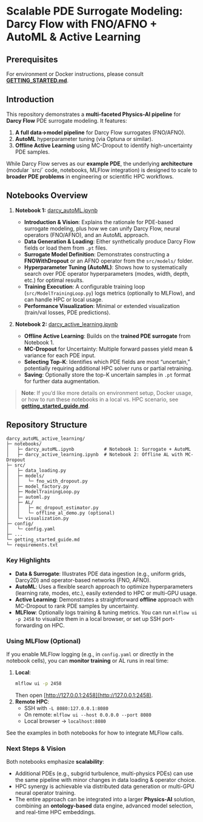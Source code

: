 # Scalable PDE Surrogate Modeling: Darcy Flow with FNO/AFNO + AutoML & Active Learning

## Prerequisites
For environment or Docker instructions, please consult **[GETTING_STARTED.md](./GETTING_STARTED.md)**.

## Introduction
This repository demonstrates a **multi-faceted Physics-AI pipeline** for **Darcy Flow** PDE surrogate modeling. It features:
1. **A full data→model pipeline** for Darcy Flow surrogates (FNO/AFNO).  
2. **AutoML** hyperparameter tuning (via Optuna or similar).  
3. **Offline Active Learning** using MC-Dropout to identify high-uncertainty PDE samples.  

While Darcy Flow serves as our **example PDE**, the underlying **architecture** (modular \`src/\` code, notebooks, MLFlow integration) is designed to scale to **broader PDE problems** in engineering or scientific HPC workflows.  

## Notebooks Overview
1. **Notebook 1:** [darcy_autoML.ipynb](./notebooks/darcy_autoML.ipynb)  
   - **Introduction & Vision**: Explains the rationale for PDE-based surrogate modeling, plus how we can unify Darcy Flow, neural operators (FNO/AFNO), and an AutoML approach.  
   - **Data Generation & Loading**: Either synthetically produce Darcy Flow fields or load them from `.pt` files.  
   - **Surrogate Model Definition**: Demonstrates constructing a **FNOWithDropout** or an AFNO operator from the `src/models/` folder.  
   - **Hyperparameter Tuning (AutoML)**: Shows how to systematically search over PDE operator hyperparameters (modes, width, depth, etc.) for optimal results.  
   - **Training Execution**: A configurable training loop (`src/ModelTrainingLoop.py`) logs metrics (optionally to MLFlow), and can handle HPC or local usage.  
   - **Performance Visualization**: Minimal or extended visualization (train/val losses, PDE predictions).

2. **Notebook 2:** [darcy_active_learning.ipynb](./notebooks/darcy_active_learning.ipynb)  
   - **Offline Active Learning**: Builds on the **trained PDE surrogate** from Notebook 1.  
   - **MC-Dropout** for Uncertainty: Multiple forward passes yield mean & variance for each PDE input.  
   - **Selecting Top-K**: Identifies which PDE fields are most “uncertain,” potentially requiring additional HPC solver runs or partial retraining.  
   - **Saving**: Optionally store the top-K uncertain samples in `.pt` format for further data augmentation.  

> **Note**: If you’d like more details on environment setup, Docker usage, or how to run these notebooks in a local vs. HPC scenario, see **[getting_started_guide.md](./getting_started_guide.md)**.  

## Repository Structure

```
darcy_autoML_active_learning/
├─ notebooks/
│   ├─ darcy_autoML.ipynb           # Notebook 1: Surrogate + AutoML
│   ├─ darcy_active_learning.ipynb  # Notebook 2: Offline AL with MC-Dropout
├─ src/
│   ├─ data_loading.py
│   ├─ models/
│   │   └─ fno_with_dropout.py
│   ├─ model_factory.py
│   ├─ ModelTrainingLoop.py
│   ├─ automl.py
│   ├─ AL/
│   │   ├─ mc_dropout_estimator.py
│   │   └─ offline_al_demo.py (optional)
│   └─ visualization.py
├─ config/
│   └─ config.yaml
├─ ...
└─ getting_started_guide.md
└─ requirements.txt
```

### Key Highlights
- **Data & Surrogate**: Illustrates PDE data ingestion (e.g., uniform grids, Darcy2D) and operator-based networks (FNO, AFNO).  
- **AutoML**: Uses a flexible search approach to optimize hyperparameters (learning rate, modes, etc.), easily extended to HPC or multi-GPU usage.  
- **Active Learning**: Demonstrates a straightforward **offline** approach with MC-Dropout to rank PDE samples by uncertainty.  
- **MLFlow**: Optionally logs training & tuning metrics. You can run `mlflow ui -p 2458` to visualize them in a local browser, or set up SSH port-forwarding on HPC.

### Using MLFlow (Optional)
If you enable MLFlow logging (e.g., in `config.yaml` or directly in the notebook cells), you can **monitor training** or AL runs in real time:

1. **Local**:  
   ```bash
   mlflow ui -p 2458
   ```
   Then open [http://127.0.0.1:2458](http://127.0.0.1:2458).  
2. **Remote HPC**:  
   - SSH with `-L 8080:127.0.0.1:8080`  
   - On remote: `mlflow ui --host 0.0.0.0 --port 8080`  
   - Local browser → `localhost:8080`

See the examples in both notebooks for how to integrate MLFlow calls.

### Next Steps & Vision
Both notebooks emphasize **scalability**:  
- Additional PDEs (e.g., subgrid turbulence, multi-physics PDEs) can use the same pipeline with minor changes in data loading & operator choice.  
- HPC synergy is achievable via distributed data generation or multi-GPU neural operator training.  
- The entire approach can be integrated into a larger **Physics-AI** solution, combining an **ontology-based** data engine, advanced model selection, and real-time HPC embeddings.
